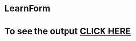 # LearnForm

# To see the output [CLICK HERE]([https://Shadmanansari027.github.io/Learnform/index.html](https://github.com/Shadmanansari027/LearnForm/blob/4378758d48f9b128dceb75d7599ab7fe05a54c8e/index.html)https://github.com/Shadmanansari027/LearnForm/blob/4378758d48f9b128dceb75d7599ab7fe05a54c8e/index.html)
